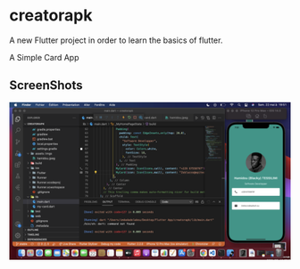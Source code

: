 # creatorapk

A new Flutter project in order to learn the basics of flutter.

A Simple Card App

## ScreenShots
<img src="assets/imgs/Capture d’écran 2021-05-22 à 19.51.31.png" />
